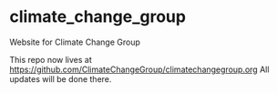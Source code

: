 # climate_change_group
Website for Climate Change Group

This repo now lives at https://github.com/ClimateChangeGroup/climatechangegroup.org
All updates will be done there.

